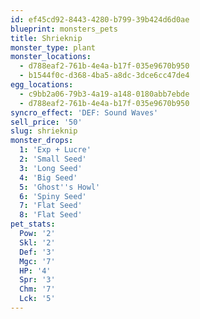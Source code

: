 ```yaml
---
id: ef45cd92-8443-4280-b799-39b424d6d0ae
blueprint: monsters_pets
title: Shrieknip
monster_type: plant
monster_locations:
  - d788eaf2-761b-4e4a-b17f-035e9670b950
  - b1544f0c-d368-4ba5-a8dc-3dce6cc47de4
egg_locations:
  - c9bb2a06-79b3-4a19-a148-0180abb7ebde
  - d788eaf2-761b-4e4a-b17f-035e9670b950
syncro_effect: 'DEF: Sound Waves'
sell_price: '50'
slug: shrieknip
monster_drops:
  1: 'Exp + Lucre'
  2: 'Small Seed'
  3: 'Long Seed'
  4: 'Big Seed'
  5: 'Ghost''s Howl'
  6: 'Spiny Seed'
  7: 'Flat Seed'
  8: 'Flat Seed'
pet_stats:
  Pow: '2'
  Skl: '2'
  Def: '3'
  Mgc: '7'
  HP: '4'
  Spr: '3'
  Chm: '7'
  Lck: '5'
---
```

